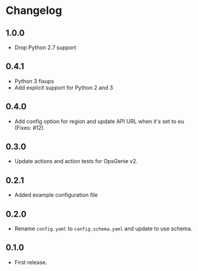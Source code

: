 # Changelog

## 1.0.0

* Drop Python 2.7 support

## 0.4.1

- Python 3 fixups
- Add explicit support for Python 2 and 3

## 0.4.0

- Add config option for region and update API URL when it's set to eu (Fixes: #12).

## 0.3.0

- Update actions and action tests for OpsGenie v2.

## 0.2.1

- Added example configuration file

## 0.2.0

- Rename `config.yaml` to `config.schema.yaml` and update to use schema.

## 0.1.0

- First release.
